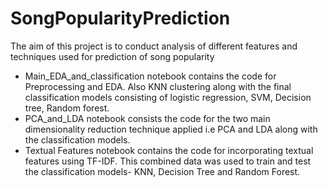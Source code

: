# SongPopularityPrediction
The aim of this project is to conduct analysis of different features and techniques used for prediction of song popularity

* Main_EDA_and_classification notebook contains the code for Preprocessing and EDA. Also KNN clustering along with the final classification models consisting of logistic regression, SVM, Decision tree, Random forest.
* PCA_and_LDA notebook consists the code for the two main dimensionality reduction technique applied i.e PCA and LDA along with the classification models.
* Textual Features notebook contains the code for incorporating textual features using TF-IDF. This combined data was used to train and test the classification models- KNN, Decision Tree and Random Forest.
